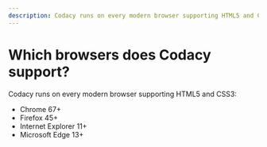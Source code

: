 ```yaml
---
description: Codacy runs on every modern browser supporting HTML5 and CSS3.
---
```


# Which browsers does Codacy support?

Codacy runs on every modern browser supporting HTML5 and CSS3:

-   Chrome 67+
-   Firefox 45+
-   Internet Explorer 11+
-   Microsoft Edge 13+
